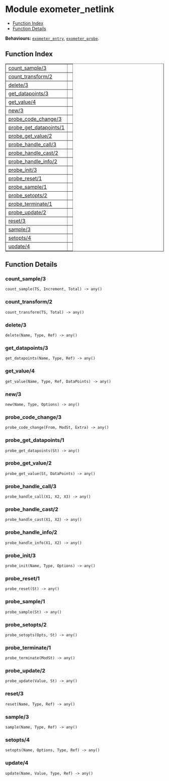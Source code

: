 

# Module exometer_netlink #
* [Function Index](#index)
* [Function Details](#functions)

__Behaviours:__ [`exometer_entry`](exometer_entry.md), [`exometer_probe`](exometer_probe.md).
<a name="index"></a>

## Function Index ##


<table width="100%" border="1" cellspacing="0" cellpadding="2" summary="function index"><tr><td valign="top"><a href="#count_sample-3">count_sample/3</a></td><td></td></tr><tr><td valign="top"><a href="#count_transform-2">count_transform/2</a></td><td></td></tr><tr><td valign="top"><a href="#delete-3">delete/3</a></td><td></td></tr><tr><td valign="top"><a href="#get_datapoints-3">get_datapoints/3</a></td><td></td></tr><tr><td valign="top"><a href="#get_value-4">get_value/4</a></td><td></td></tr><tr><td valign="top"><a href="#new-3">new/3</a></td><td></td></tr><tr><td valign="top"><a href="#probe_code_change-3">probe_code_change/3</a></td><td></td></tr><tr><td valign="top"><a href="#probe_get_datapoints-1">probe_get_datapoints/1</a></td><td></td></tr><tr><td valign="top"><a href="#probe_get_value-2">probe_get_value/2</a></td><td></td></tr><tr><td valign="top"><a href="#probe_handle_call-3">probe_handle_call/3</a></td><td></td></tr><tr><td valign="top"><a href="#probe_handle_cast-2">probe_handle_cast/2</a></td><td></td></tr><tr><td valign="top"><a href="#probe_handle_info-2">probe_handle_info/2</a></td><td></td></tr><tr><td valign="top"><a href="#probe_init-3">probe_init/3</a></td><td></td></tr><tr><td valign="top"><a href="#probe_reset-1">probe_reset/1</a></td><td></td></tr><tr><td valign="top"><a href="#probe_sample-1">probe_sample/1</a></td><td></td></tr><tr><td valign="top"><a href="#probe_setopts-2">probe_setopts/2</a></td><td></td></tr><tr><td valign="top"><a href="#probe_terminate-1">probe_terminate/1</a></td><td></td></tr><tr><td valign="top"><a href="#probe_update-2">probe_update/2</a></td><td></td></tr><tr><td valign="top"><a href="#reset-3">reset/3</a></td><td></td></tr><tr><td valign="top"><a href="#sample-3">sample/3</a></td><td></td></tr><tr><td valign="top"><a href="#setopts-4">setopts/4</a></td><td></td></tr><tr><td valign="top"><a href="#update-4">update/4</a></td><td></td></tr></table>


<a name="functions"></a>

## Function Details ##

<a name="count_sample-3"></a>

### count_sample/3 ###

`count_sample(TS, Increment, Total) -> any()`


<a name="count_transform-2"></a>

### count_transform/2 ###

`count_transform(TS, Total) -> any()`


<a name="delete-3"></a>

### delete/3 ###

`delete(Name, Type, Ref) -> any()`


<a name="get_datapoints-3"></a>

### get_datapoints/3 ###

`get_datapoints(Name, Type, Ref) -> any()`


<a name="get_value-4"></a>

### get_value/4 ###

`get_value(Name, Type, Ref, DataPoints) -> any()`


<a name="new-3"></a>

### new/3 ###

`new(Name, Type, Options) -> any()`


<a name="probe_code_change-3"></a>

### probe_code_change/3 ###

`probe_code_change(From, ModSt, Extra) -> any()`


<a name="probe_get_datapoints-1"></a>

### probe_get_datapoints/1 ###

`probe_get_datapoints(St) -> any()`


<a name="probe_get_value-2"></a>

### probe_get_value/2 ###

`probe_get_value(St, DataPoints) -> any()`


<a name="probe_handle_call-3"></a>

### probe_handle_call/3 ###

`probe_handle_call(X1, X2, X3) -> any()`


<a name="probe_handle_cast-2"></a>

### probe_handle_cast/2 ###

`probe_handle_cast(X1, X2) -> any()`


<a name="probe_handle_info-2"></a>

### probe_handle_info/2 ###

`probe_handle_info(X1, X2) -> any()`


<a name="probe_init-3"></a>

### probe_init/3 ###

`probe_init(Name, Type, Options) -> any()`


<a name="probe_reset-1"></a>

### probe_reset/1 ###

`probe_reset(St) -> any()`


<a name="probe_sample-1"></a>

### probe_sample/1 ###

`probe_sample(St) -> any()`


<a name="probe_setopts-2"></a>

### probe_setopts/2 ###

`probe_setopts(Opts, St) -> any()`


<a name="probe_terminate-1"></a>

### probe_terminate/1 ###

`probe_terminate(ModSt) -> any()`


<a name="probe_update-2"></a>

### probe_update/2 ###

`probe_update(Value, St) -> any()`


<a name="reset-3"></a>

### reset/3 ###

`reset(Name, Type, Ref) -> any()`


<a name="sample-3"></a>

### sample/3 ###

`sample(Name, Type, Ref) -> any()`


<a name="setopts-4"></a>

### setopts/4 ###

`setopts(Name, Options, Type, Ref) -> any()`


<a name="update-4"></a>

### update/4 ###

`update(Name, Value, Type, Ref) -> any()`


